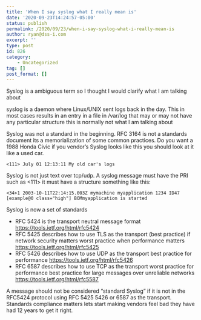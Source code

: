 ```yaml
---
title: 'When I say syslog what I really mean is'
date: '2020-09-23T14:24:57-05:00'
status: publish
permalink: /2020/09/23/when-i-say-syslog-what-i-really-mean-is
author: ryan@dss-i.com
excerpt: ''
type: post
id: 826
category:
    - Uncategorized
tag: []
post_format: []
---
```

Syslog is a ambiguous term so I thought I would clarify what I am talking about

syslog is a daemon where Linux/UNIX sent logs back in the day. This in most cases results in an entry in a file in /var/log that may or may not have any particular structure this is normally not what I am talking about

Syslog was not a standard in the beginning. RFC 3164 is not a standards document its a memorialization of some common practices. Do you want a 1988 Honda Civic if you vendor’s Syslog looks like this you should look at it like a used car.

`<111> July 01 12:13:11 My old car's logs`

Syslog is not just text over tcp/udp. A syslog message must have the PRI such as &lt;111&gt; it must have a structure something like this:

`<34>1 2003-10-11T22:14:15.003Z mymachine myapplication 1234 ID47 [example@0 class="high"] BOMmyapplication is started`

Syslog is now a set of standards

- RFC 5424 is the transport neutral message format https://tools.ietf.org/html/rfc5424
- RFC 5425 describes how to use TLS as the transport (best practice) if network security matters worst practice when performance matters https://tools.ietf.org/html/rfc5425
- RFC 5426 describes how to use UDP as the transport best practice for performance https://tools.ietf.org/html/rfc5426
- RFC 6587 describes how to use TCP as the transport worst practice for performance best practice for large messages over unreliable networks https://tools.ietf.org/html/rfc5587

A message should not be considered “standard Syslog” if it is not in the RFC5424 protocol using RFC 5425 5426 or 6587 as the transport. Standards compliance matters lets start making vendors feel bad they have had 12 years to get it right.